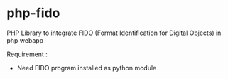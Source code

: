 php-fido
========

PHP Library to integrate FIDO (Format Identification for Digital Objects) in php webapp 

Requirement :

- Need FIDO program installed as python module 

